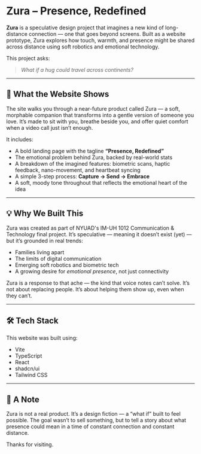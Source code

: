 # Zura – Presence, Redefined

**Zura** is a speculative design project that imagines a new kind of long-distance connection — one that goes beyond screens. Built as a website prototype, Zura explores how touch, warmth, and presence might be shared across distance using soft robotics and emotional technology.

This project asks:  
> *What if a hug could travel across continents?*

---

## 🧩 What the Website Shows

The site walks you through a near-future product called Zura — a soft, morphable companion that transforms into a gentle version of someone you love. It’s made to sit with you, breathe beside you, and offer quiet comfort when a video call just isn’t enough.

It includes:

- A bold landing page with the tagline **“Presence, Redefined”**
- The emotional problem behind Zura, backed by real-world stats  
- A breakdown of the imagined features: biometric scans, haptic feedback, nano-movement, and heartbeat syncing  
- A simple 3-step process: **Capture → Send → Embrace**
- A soft, moody tone throughout that reflects the emotional heart of the idea

---

## 💡 Why We Built This

Zura was created as part of NYUAD's IM-UH 1012 Communication & Technology final project. It’s speculative — meaning it doesn’t exist (yet) — but it’s grounded in real trends:  
- Families living apart  
- The limits of digital communication  
- Emerging soft robotics and biometric tech  
- A growing desire for *emotional presence*, not just connectivity

Zura is a response to that ache — the kind that voice notes can’t solve. It’s not about replacing people. It’s about helping them show up, even when they can’t.

---

## 🛠 Tech Stack

This website was built using:

- Vite  
- TypeScript
- React
- shadcn/ui 
- Tailwind CSS 

---

## 📝 A Note

Zura is not a real product. It’s a design fiction — a “what if” built to feel possible. The goal wasn’t to sell something, but to tell a story about what presence could mean in a time of constant connection and constant distance.

Thanks for visiting.
